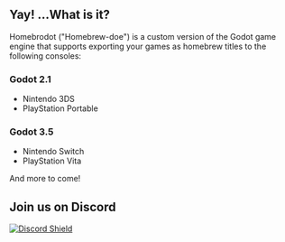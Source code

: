 ## Yay! ...What is it?

Homebrodot ("Homebrew-doe") is a custom version of the Godot game engine that supports exporting your games as homebrew titles to the following consoles:

### Godot 2.1

- Nintendo 3DS
- PlayStation Portable

### Godot 3.5

- Nintendo Switch
- PlayStation Vita

And more to come!

## Join us on Discord

[![Discord Shield](https://dcbadge.vercel.app/api/server/yUC3rUk "Join our Discord server")](https://discord.gg/mYzXDke5yv "Homebrodot - Godot Homebrew Hub")
